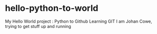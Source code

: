# hello-python-to-world
My Hello World project : Python to Github
Learning GIT
I am Johan Cowe, trying to get stuff up and running


